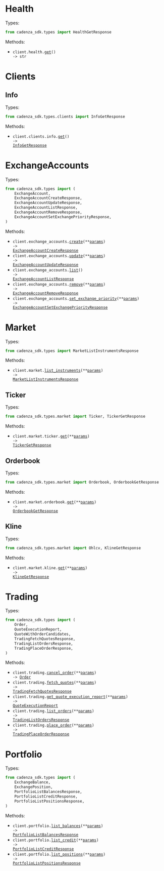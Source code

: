 # Health

Types:

```python
from cadenza_sdk.types import HealthGetResponse
```

Methods:

- <code title="get /api/v2/health">client.health.<a href="./src/cadenza_sdk/resources/health.py">get</a>() -> str</code>

# Clients

## Info

Types:

```python
from cadenza_sdk.types.clients import InfoGetResponse
```

Methods:

- <code title="get /api/v2/client/getInfo">client.clients.info.<a href="./src/cadenza_sdk/resources/clients/info.py">get</a>() -> <a href="./src/cadenza_sdk/types/clients/info_get_response.py">InfoGetResponse</a></code>

# ExchangeAccounts

Types:

```python
from cadenza_sdk.types import (
    ExchangeAccount,
    ExchangeAccountCreateResponse,
    ExchangeAccountUpdateResponse,
    ExchangeAccountListResponse,
    ExchangeAccountRemoveResponse,
    ExchangeAccountSetExchangePriorityResponse,
)
```

Methods:

- <code title="post /api/v2/exchange/addExchangeAccount">client.exchange_accounts.<a href="./src/cadenza_sdk/resources/exchange_accounts.py">create</a>(\*\*<a href="src/cadenza_sdk/types/exchange_account_create_params.py">params</a>) -> <a href="./src/cadenza_sdk/types/exchange_account_create_response.py">ExchangeAccountCreateResponse</a></code>
- <code title="post /api/v2/exchange/updateExchangeAccount">client.exchange_accounts.<a href="./src/cadenza_sdk/resources/exchange_accounts.py">update</a>(\*\*<a href="src/cadenza_sdk/types/exchange_account_update_params.py">params</a>) -> <a href="./src/cadenza_sdk/types/exchange_account_update_response.py">ExchangeAccountUpdateResponse</a></code>
- <code title="get /api/v2/exchange/listExchangeAccounts">client.exchange_accounts.<a href="./src/cadenza_sdk/resources/exchange_accounts.py">list</a>() -> <a href="./src/cadenza_sdk/types/exchange_account_list_response.py">ExchangeAccountListResponse</a></code>
- <code title="post /api/v2/exchange/removeExchangeAccount">client.exchange_accounts.<a href="./src/cadenza_sdk/resources/exchange_accounts.py">remove</a>(\*\*<a href="src/cadenza_sdk/types/exchange_account_remove_params.py">params</a>) -> <a href="./src/cadenza_sdk/types/exchange_account_remove_response.py">ExchangeAccountRemoveResponse</a></code>
- <code title="post /api/v2/exchange/setExchangePriority">client.exchange_accounts.<a href="./src/cadenza_sdk/resources/exchange_accounts.py">set_exchange_priority</a>(\*\*<a href="src/cadenza_sdk/types/exchange_account_set_exchange_priority_params.py">params</a>) -> <a href="./src/cadenza_sdk/types/exchange_account_set_exchange_priority_response.py">ExchangeAccountSetExchangePriorityResponse</a></code>

# Market

Types:

```python
from cadenza_sdk.types import MarketListInstrumentsResponse
```

Methods:

- <code title="get /api/v2/market/listSymbolInfo">client.market.<a href="./src/cadenza_sdk/resources/market/market.py">list_instruments</a>(\*\*<a href="src/cadenza_sdk/types/market_list_instruments_params.py">params</a>) -> <a href="./src/cadenza_sdk/types/market_list_instruments_response.py">MarketListInstrumentsResponse</a></code>

## Ticker

Types:

```python
from cadenza_sdk.types.market import Ticker, TickerGetResponse
```

Methods:

- <code title="get /api/v2/market/ticker">client.market.ticker.<a href="./src/cadenza_sdk/resources/market/ticker.py">get</a>(\*\*<a href="src/cadenza_sdk/types/market/ticker_get_params.py">params</a>) -> <a href="./src/cadenza_sdk/types/market/ticker_get_response.py">TickerGetResponse</a></code>

## Orderbook

Types:

```python
from cadenza_sdk.types.market import Orderbook, OrderbookGetResponse
```

Methods:

- <code title="get /api/v2/market/orderbook">client.market.orderbook.<a href="./src/cadenza_sdk/resources/market/orderbook.py">get</a>(\*\*<a href="src/cadenza_sdk/types/market/orderbook_get_params.py">params</a>) -> <a href="./src/cadenza_sdk/types/market/orderbook_get_response.py">OrderbookGetResponse</a></code>

## Kline

Types:

```python
from cadenza_sdk.types.market import Ohlcv, KlineGetResponse
```

Methods:

- <code title="get /api/v2/market/kline">client.market.kline.<a href="./src/cadenza_sdk/resources/market/kline.py">get</a>(\*\*<a href="src/cadenza_sdk/types/market/kline_get_params.py">params</a>) -> <a href="./src/cadenza_sdk/types/market/kline_get_response.py">KlineGetResponse</a></code>

# Trading

Types:

```python
from cadenza_sdk.types import (
    Order,
    QuoteExecutionReport,
    QuoteWithOrderCandidates,
    TradingFetchQuotesResponse,
    TradingListOrdersResponse,
    TradingPlaceOrderResponse,
)
```

Methods:

- <code title="post /api/v2/trading/cancelOrder">client.trading.<a href="./src/cadenza_sdk/resources/trading.py">cancel_order</a>(\*\*<a href="src/cadenza_sdk/types/trading_cancel_order_params.py">params</a>) -> <a href="./src/cadenza_sdk/types/order.py">Order</a></code>
- <code title="post /api/v2/trading/fetchQuotes">client.trading.<a href="./src/cadenza_sdk/resources/trading.py">fetch_quotes</a>(\*\*<a href="src/cadenza_sdk/types/trading_fetch_quotes_params.py">params</a>) -> <a href="./src/cadenza_sdk/types/trading_fetch_quotes_response.py">TradingFetchQuotesResponse</a></code>
- <code title="post /api/v2/trading/getQuoteExecutionReport">client.trading.<a href="./src/cadenza_sdk/resources/trading.py">get_quote_execution_report</a>(\*\*<a href="src/cadenza_sdk/types/trading_get_quote_execution_report_params.py">params</a>) -> <a href="./src/cadenza_sdk/types/quote_execution_report.py">QuoteExecutionReport</a></code>
- <code title="get /api/v2/trading/listOrders">client.trading.<a href="./src/cadenza_sdk/resources/trading.py">list_orders</a>(\*\*<a href="src/cadenza_sdk/types/trading_list_orders_params.py">params</a>) -> <a href="./src/cadenza_sdk/types/trading_list_orders_response.py">TradingListOrdersResponse</a></code>
- <code title="post /api/v2/trading/placeOrder">client.trading.<a href="./src/cadenza_sdk/resources/trading.py">place_order</a>(\*\*<a href="src/cadenza_sdk/types/trading_place_order_params.py">params</a>) -> <a href="./src/cadenza_sdk/types/trading_place_order_response.py">TradingPlaceOrderResponse</a></code>

# Portfolio

Types:

```python
from cadenza_sdk.types import (
    ExchangeBalance,
    ExchangePosition,
    PortfolioListBalancesResponse,
    PortfolioListCreditResponse,
    PortfolioListPositionsResponse,
)
```

Methods:

- <code title="get /api/v2/portfolio/listBalances">client.portfolio.<a href="./src/cadenza_sdk/resources/portfolio.py">list_balances</a>(\*\*<a href="src/cadenza_sdk/types/portfolio_list_balances_params.py">params</a>) -> <a href="./src/cadenza_sdk/types/portfolio_list_balances_response.py">PortfolioListBalancesResponse</a></code>
- <code title="get /api/v2/portfolio/listCredit">client.portfolio.<a href="./src/cadenza_sdk/resources/portfolio.py">list_credit</a>(\*\*<a href="src/cadenza_sdk/types/portfolio_list_credit_params.py">params</a>) -> <a href="./src/cadenza_sdk/types/portfolio_list_credit_response.py">PortfolioListCreditResponse</a></code>
- <code title="get /api/v2/portfolio/listPositions">client.portfolio.<a href="./src/cadenza_sdk/resources/portfolio.py">list_positions</a>(\*\*<a href="src/cadenza_sdk/types/portfolio_list_positions_params.py">params</a>) -> <a href="./src/cadenza_sdk/types/portfolio_list_positions_response.py">PortfolioListPositionsResponse</a></code>
